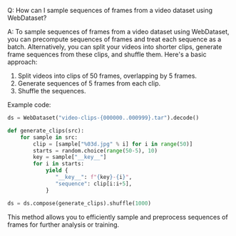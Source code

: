 Q: How can I sample sequences of frames from a video dataset using WebDataset?

A: To sample sequences of frames from a video dataset using WebDataset, you can precompute sequences of frames and treat each sequence as a batch. Alternatively, you can split your videos into shorter clips, generate frame sequences from these clips, and shuffle them. Here's a basic approach:

1. Split videos into clips of 50 frames, overlapping by 5 frames.
2. Generate sequences of 5 frames from each clip.
3. Shuffle the sequences.

Example code:

```python
ds = WebDataset("video-clips-{000000..000999}.tar").decode()

def generate_clips(src):
    for sample in src:
        clip = [sample["%03d.jpg" % i] for i in range(50)]
        starts = random.choice(range(50-5), 10)
        key = sample["__key__"]
        for i in starts:
            yield {
               "__key__": f"{key}-{i}",
               "sequence": clip[i:i+5],
            }

ds = ds.compose(generate_clips).shuffle(1000)
```

This method allows you to efficiently sample and preprocess sequences of frames for further analysis or training.
